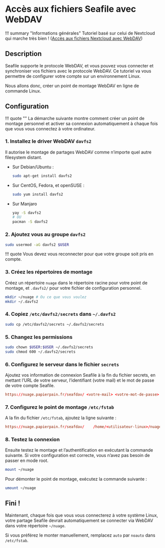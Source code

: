 # Accès aux fichiers Seafile avec WebDAV

!!! summary "Informations générales"
    Tutoriel basé sur celui de Nextcloud qui marche très bien ! ([Accès aux fichiers Nextcloud avec WebDAV](https://docs.nextcloud.com/server/latest/user_manual/fr/files/access_webdav.html#creating-webdav-mounts-on-the-linux-command-line))

## Description

Seafile supporte le protocole WebDAV, et vous pouvez vous connecter et synchroniser vos fichiers avec le protocole WebDAV.
Ce tutoriel va vous permettre de configurer votre compte sur un environnement Linux.

Nous allons donc, créer un point de montage WebDAV en ligne de commande Linux.

## Configuration

!!! quote ""
    La démarche suivante montre comment créer un point de montage personnel et activer sa connexion automatiquement à chaque fois que vous vous connectez à votre ordinateur.

### 1. Installez le driver WebDAV `davfs2`
   
Il autorise le montage de partages WebDAV comme n’importe quel autre filesystem distant.

* Sur Debian/Ubuntu :

    ```bash
    sudo apt-get install davfs2
    ```

* Sur CentOS, Fedora, et openSUSE :

    ```bash
    sudo yum install davfs2
    ```

* Sur Manjaro

    ```bash
    yay -S davfs2
    # OU
    pacman -S davfs2
    ```

### 2. Ajoutez vous au groupe `davfs2`
   
```bash
sudo usermod -aG davfs2 $USER
```

!!! quote
    Vous devez vous reconnecter pour que votre groupe soit pris en compte.

### 3. Créez les répertoires de montage

Créez un répertoire `nuage` dans le répertoire racine pour votre point de montage, et `.davfs2/` pour votre fichier de configuration personnel.
   
```bash
mkdir ~/nuage # Ou ce que vous voulez
mkdir ~/.davfs2
```

### 4. Copiez `/etc/davfs2/secrets` dans `~/.davfs2`

```bash
sudo cp /etc/davfs2/secrets ~/.davfs2/secrets
```

### 5. Changez les permissions

```bash
sudo chown $USER:$USER ~/.davfs2/secrets
sudo chmod 600 ~/.davfs2/secrets
```

### 6. Configurez le serveur dans le fichier `secrets`

Ajoutez vos information de connexion Seafile à la fin du fichier secrets, en mettant l’URL de votre serveur, l’identifiant (votre mail) et le mot de passe de votre compte Seafile.

```conf
https://nuage.papierpain.fr/seafdav/ <votre-mail> <votre-mot-de-passe>
```

### 7. Configurez le point de montage `/etc/fstab`

A la fin du fichier `/etc/fstab`, ajoutez la ligne suivante :

```conf
https://nuage.papierpain.fr/seafdav/	/home/<utilisateur-linux>/nuage	davfs	user,rw,auto	0	0
```

### 8. Testez la connexion

Ensuite testez le montage et l’authentification en exécutant la commande suivante. Si votre configuration est correcte, vous n’avez pas besoin de passer en mode root.

```bash
mount ~/nuage
```

Pour démonter le point de montage, exécutez la commande suivante :

```bash
umount ~/nuage
```

## Fini !

Maintenant, chaque fois que vous vous connecterez à votre système Linux, votre partage Seafile devrait automatiquement se connecter via WebDAV dans votre répertoire `~/nuage`.

Si vous préférez le monter manuellement, remplacez `auto` par `noauto` dans `/etc/fstab`.

